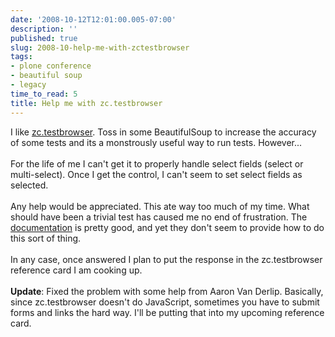 ```yaml
---
date: '2008-10-12T12:01:00.005-07:00'
description: ''
published: true
slug: 2008-10-help-me-with-zctestbrowser
tags:
- plone conference
- beautiful soup
- legacy
time_to_read: 5
title: Help me with zc.testbrowser
---
```


I like <a href="http://pypi.python.org/pypi/zc.testbrowser/">zc.testbrowser</a>.  Toss in some BeautifulSoup to increase the accuracy of some tests and its a monstrously useful way to run tests.  However...<br /><br />For the life of me I can't get it to properly handle select fields (select or multi-select).  Once I get the control, I can't seem to set select fields as selected.<br /><br />Any help would be appreciated.  This ate way too much of my time.  What should have been a trivial test has caused me no end of frustration.  The <a href="http://pypi.python.org/pypi/zc.testbrowser/">documentation</a> is pretty good, and yet they don't seem to provide how to do this sort of thing.<br /><br />In any case, once answered I plan to put the response in the zc.testbrowser reference card I am cooking up.<br /><br /><span style="font-weight: bold;">Update</span>: Fixed the problem with some help from Aaron Van Derlip.  Basically, since zc.testbrowser doesn't do JavaScript, sometimes you have to submit forms and links the hard way.  I'll be putting that into my upcoming reference card.<em></em>